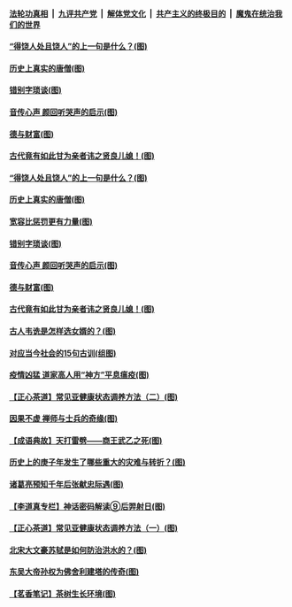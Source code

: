 

####  [法轮功真相](../../../../basic/blob/master/README.md?t=07030702) &nbsp;|&nbsp; [九评共产党](../../../../9ping.md/blob/master/README.md?t=07030702) &nbsp;|&nbsp; [解体党文化](../../../../jtdwh.md/blob/master/README.md?t=07030702)  &nbsp;|&nbsp; [共产主义的终极目的](../../../../gczydzjmd.md/blob/master/README.md?t=07030702) &nbsp;|&nbsp; [魔鬼在统治我们的世界](../../../../mgztzwmdsj.md/blob/master/README.md?t=07030702) 

#### [“得饶人处且饶人”的上一句是什么？(图)](../pages/p7/938333.md?t=07030702) 

#### [历史上真实的唐僧(图)](../pages/p7/938101.md?t=07030702) 

#### [错别字琐谈(图)](../pages/p7/938316.md?t=07030702) 

#### [音传心声 颜回听哭声的启示(图)](../pages/p7/938099.md?t=07030702) 

#### [德与财富(图)](../pages/p7/938218.md?t=07030702) 

#### [古代竟有如此甘为亲者讳之贤良儿媳！(图)](../pages/p7/938117.md?t=07030702) 

#### [“得饶人处且饶人”的上一句是什么？(图)](../pages/p7/938333.md?t=07030702) 

#### [历史上真实的唐僧(图)](../pages/p7/938101.md?t=07030702) 

#### [宽容比惩罚更有力量(图)](../pages/p7/938280.md?t=07030702) 

#### [错别字琐谈(图)](../pages/p7/938316.md?t=07030702) 

#### [音传心声 颜回听哭声的启示(图)](../pages/p7/938099.md?t=07030702) 

#### [德与财富(图)](../pages/p7/938218.md?t=07030702) 

#### [古代竟有如此甘为亲者讳之贤良儿媳！(图)](../pages/p7/938117.md?t=07030702) 

#### [古人韦诜是怎样选女婿的？(图)](../pages/p7/938100.md?t=07030702) 

#### [对应当今社会的15句古训(组图)](../pages/p7/938097.md?t=07030702) 

#### [疫情凶猛 道家高人用“神方”平息瘟疫(图)](../pages/p7/938004.md?t=07030702) 

#### [【正心茶道】常见亚健康状态调养方法（二）(图)](../pages/p7/937559.md?t=07030702) 

#### [因果不虚 禅师与士兵的奇缘(图)](../pages/p7/938092.md?t=07030702) 

#### [【成语典故】天打雷劈——商王武乙之死(图)](../pages/p7/937782.md?t=07030702) 

#### [历史上的庚子年发生了哪些重大的灾难与转折？(图)](../pages/p7/937991.md?t=07030702) 

#### [诸葛亮预知千年后张献忠际遇(图)](../pages/p7/937564.md?t=07030702) 

#### [【李道真专栏】神话密码解读⑨后羿射日(图)](../pages/p7/937560.md?t=07030702) 

#### [【正心茶道】常见亚健康状态调养方法（一）(图)](../pages/p7/937556.md?t=07030702) 

#### [北宋大文豪苏轼是如何防治洪水的？(图)](../pages/p7/937874.md?t=07030702) 

#### [东吴大帝孙权为佛舍利建塔的传奇(图)](../pages/p7/937764.md?t=07030702) 

#### [【茗香笔记】茶树生长环境(图)](../pages/p7/937562.md?t=07030702) 

